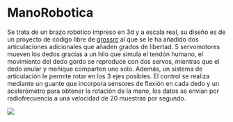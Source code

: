# ManoRobotica

Se trata de un brazo robótico impreso en 3d y a escala real, su diseño es de un proyecto de código libre de [grossrc](https://www.thingiverse.com/thing:2269115) al que se le ha añadido dos articulaciones adicionales que añaden grados de libertad. 5 servomotores mueven los dedos gracias a un hilo que simula el tendón humano, el movimiento del dedo gordo se reproduce con dos servos, mientras que el dedo anular y meñique comparten uno solo. Además, un sistema de articulación le permite rotar en los 3 ejes posibles.
El control se realiza mediante un guante que incorpora sensores de flexión en cada dedo y un acelerómetro para obtener la rotación de la mano, los datos se envían por radiofrecuencia a una velocidad de 20 muestras por segundo.

![](https://github.com/ElHormiguero/ManoRobotica/blob/master/Images/ManoRobotica.jpg)
